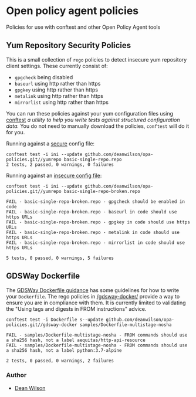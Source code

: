 # Open policy agent policies
Policies for use with conftest and other Open Policy Agent tools

## Yum Repository Security Policies

This is a small collection of `rego` policies to detect insecure yum repository client
settings. These currently consist of:

  * `gpgcheck` being disabled
  * `baseurl` using http rather than https
  * `gpgkey` using http rather than https
  * `metalink` using http rather than https
  * `mirrorlist` using http rather than https

You can run these policies against your yum configuration files using
[conftest](https://www.conftest.dev/)
_a utility to help you write tests against structured configuration
data._ You do not need to manually download the policies, `conftest`
will do it for you.

Running against a [secure](/samples/yumrepo/basic-single-repo.repo) config file:

    conftest test -i ini --update github.com/deanwilson/opa-policies.git//yumrepo basic-single-repo.repo
    2 tests, 2 passed, 0 warnings, 0 failures

Running against an [insecure config file](/samples/yumrepo/basic-single-repo-broken.repo):

    conftest test -i ini --update github.com/deanwilson/opa-policies.git//yumrepo basic-single-repo-broken.repo

    FAIL - basic-single-repo-broken.repo - gpgcheck should be enabled in code
    FAIL - basic-single-repo-broken.repo - baseurl in code should use https URLs
    FAIL - basic-single-repo-broken.repo - gpgkey in code should use https URLs
    FAIL - basic-single-repo-broken.repo - metalink in code should use https URLs
    FAIL - basic-single-repo-broken.repo - mirrorlist in code should use https URLs

    5 tests, 0 passed, 0 warnings, 5 failures

## GDSWay Dockerfile

The [GDSWay Dockerfile guidance](https://gds-way.cloudapps.digital/manuals/programming-languages/docker.html)
has some guidelines for how to write your `Dockerfile`. The rego
policies in [/gdsway-docker/](/gdsway-docker/) provide a way to ensure
you are in compliance with them. It is currently limited to validating the "Using
tags and digests in FROM instructions" advice.

    conftest test -i Dockerfile s--update github.com/deanwilson/opa-policies.git//gdsway-docker samples/Dockerfile-multistage-nosha

    FAIL - samples/Dockerfile-multistage-nosha - FROM commands should use a sha256 hash, not a label aequitas/http-api-resource
    FAIL - samples/Dockerfile-multistage-nosha - FROM commands should use a sha256 hash, not a label python:3.7-alpine

    2 tests, 0 passed, 0 warnings, 2 failures

### Author

 * [Dean Wilson](https://www.unixdaemon.net)
